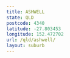 ```yaml
---
title: ASHWELL
state: QLD
postcode: 4340
latitude: -27.803453
longitude: 152.472702
url: /qld/ashwell/
layout: suburb
---
```

